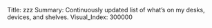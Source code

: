 Title:   zzz
Summary: Continuously updated list of what’s on my desks, devices, and shelves.
Visual_Index: 300000
